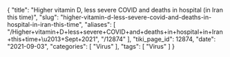 {
    "title": "Higher vitamin D, less severe COVID and deaths in hospital (in Iran this time)",
    "slug": "higher-vitamin-d-less-severe-covid-and-deaths-in-hospital-in-iran-this-time",
    "aliases": [
        "/Higher+vitamin+D+less+severe+COVID+and+deaths+in+hospital+in+Iran+this+time+\u2013+Sept+2021",
        "/12874"
    ],
    "tiki_page_id": 12874,
    "date": "2021-09-03",
    "categories": [
        "Virus"
    ],
    "tags": [
        "Virus"
    ]
}